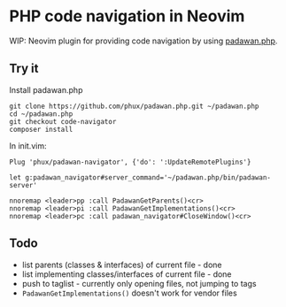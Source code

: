 # PHP code navigation in Neovim

WIP: Neovim plugin for providing code navigation by using [padawan.php](https://github.com/padawan-php/padawan.php).

## Try it

Install padawan.php
```
git clone https://github.com/phux/padawan.php.git ~/padawan.php
cd ~/padawan.php
git checkout code-navigator
composer install
```

In init.vim:
```
Plug 'phux/padawan-navigator', {'do': ':UpdateRemotePlugins'}

let g:padawan_navigator#server_command='~/padawan.php/bin/padawan-server'

nnoremap <leader>pp :call PadawanGetParents()<cr>
nnoremap <leader>pi :call PadawanGetImplementations()<cr>
nnoremap <leader>pc :call padawan_navigator#CloseWindow()<cr>
```

## Todo

* list parents (classes & interfaces) of current file - done
* list implementing classes/interfaces of current file - done
* push to taglist - currently only opening files, not jumping to tags
* `PadawanGetImplementations()` doesn't work for vendor files
